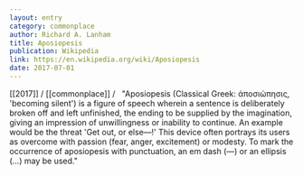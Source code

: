 ```yaml
---
layout: entry
category: commonplace
author: Richard A. Lanham
title: Aposiopesis
publication: Wikipedia
link: https://en.wikipedia.org/wiki/Aposiopesis
date: 2017-07-01
---
```


[[2017]] / [[commonplace]] / 
 
"Aposiopesis (Classical Greek: ἀποσιώπησις, 'becoming silent') is a figure of speech wherein a sentence is deliberately broken off and left unfinished, the ending to be supplied by the imagination, giving an impression of unwillingness or inability to continue. An example would be the threat 'Get out, or else—!' This device often portrays its users as overcome with passion (fear, anger, excitement) or modesty. To mark the occurrence of aposiopesis with punctuation, an em dash (—) or an ellipsis (…) may be used."

